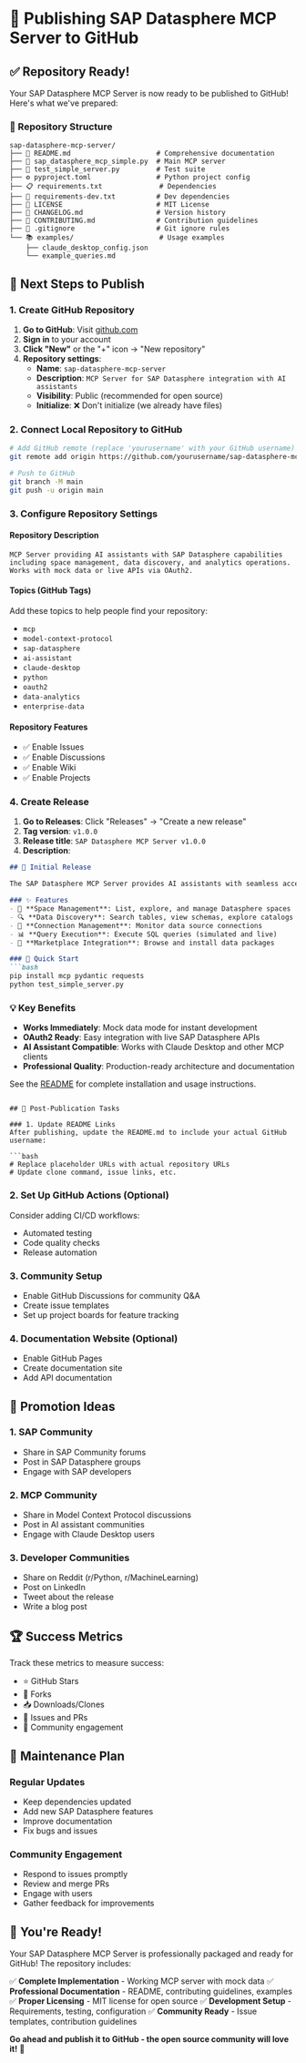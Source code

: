 # 🚀 Publishing SAP Datasphere MCP Server to GitHub

## ✅ Repository Ready!

Your SAP Datasphere MCP Server is now ready to be published to GitHub! Here's what we've prepared:

### 📁 Repository Structure
```
sap-datasphere-mcp-server/
├── 📄 README.md                     # Comprehensive documentation
├── 🐍 sap_datasphere_mcp_simple.py  # Main MCP server
├── 🧪 test_simple_server.py         # Test suite
├── ⚙️ pyproject.toml                # Python project config
├── 📋 requirements.txt              # Dependencies
├── 🔧 requirements-dev.txt          # Dev dependencies
├── 📜 LICENSE                       # MIT License
├── 📝 CHANGELOG.md                  # Version history
├── 🤝 CONTRIBUTING.md               # Contribution guidelines
├── 🙈 .gitignore                    # Git ignore rules
└── 📚 examples/                     # Usage examples
    ├── claude_desktop_config.json
    └── example_queries.md
```

## 🎯 Next Steps to Publish

### 1. Create GitHub Repository

1. **Go to GitHub**: Visit [github.com](https://github.com)
2. **Sign in** to your account
3. **Click "New"** or the "+" icon → "New repository"
4. **Repository settings**:
   - **Name**: `sap-datasphere-mcp-server`
   - **Description**: `MCP Server for SAP Datasphere integration with AI assistants`
   - **Visibility**: Public (recommended for open source)
   - **Initialize**: ❌ Don't initialize (we already have files)

### 2. Connect Local Repository to GitHub

```bash
# Add GitHub remote (replace 'yourusername' with your GitHub username)
git remote add origin https://github.com/yourusername/sap-datasphere-mcp-server.git

# Push to GitHub
git branch -M main
git push -u origin main
```

### 3. Configure Repository Settings

#### Repository Description
```
MCP Server providing AI assistants with SAP Datasphere capabilities including space management, data discovery, and analytics operations. Works with mock data or live APIs via OAuth2.
```

#### Topics (GitHub Tags)
Add these topics to help people find your repository:
- `mcp`
- `model-context-protocol`
- `sap-datasphere`
- `ai-assistant`
- `claude-desktop`
- `python`
- `oauth2`
- `data-analytics`
- `enterprise-data`

#### Repository Features
- ✅ Enable Issues
- ✅ Enable Discussions
- ✅ Enable Wiki
- ✅ Enable Projects

### 4. Create Release

1. **Go to Releases**: Click "Releases" → "Create a new release"
2. **Tag version**: `v1.0.0`
3. **Release title**: `SAP Datasphere MCP Server v1.0.0`
4. **Description**:
```markdown
## 🎉 Initial Release

The SAP Datasphere MCP Server provides AI assistants with seamless access to SAP Datasphere capabilities.

### ✨ Features
- 🏢 **Space Management**: List, explore, and manage Datasphere spaces
- 🔍 **Data Discovery**: Search tables, view schemas, explore catalogs
- 🔗 **Connection Management**: Monitor data source connections
- 📊 **Query Execution**: Execute SQL queries (simulated and live)
- 🛒 **Marketplace Integration**: Browse and install data packages

### 🚀 Quick Start
```bash
pip install mcp pydantic requests
python test_simple_server.py
```

### 💡 Key Benefits
- **Works Immediately**: Mock data mode for instant development
- **OAuth2 Ready**: Easy integration with live SAP Datasphere APIs
- **AI Assistant Compatible**: Works with Claude Desktop and other MCP clients
- **Professional Quality**: Production-ready architecture and documentation

See the [README](README.md) for complete installation and usage instructions.
```

## 🎯 Post-Publication Tasks

### 1. Update README Links
After publishing, update the README.md to include your actual GitHub username:

```bash
# Replace placeholder URLs with actual repository URLs
# Update clone command, issue links, etc.
```

### 2. Set Up GitHub Actions (Optional)
Consider adding CI/CD workflows:
- Automated testing
- Code quality checks
- Release automation

### 3. Community Setup
- Enable GitHub Discussions for community Q&A
- Create issue templates
- Set up project boards for feature tracking

### 4. Documentation Website (Optional)
- Enable GitHub Pages
- Create documentation site
- Add API documentation

## 📢 Promotion Ideas

### 1. SAP Community
- Share in SAP Community forums
- Post in SAP Datasphere groups
- Engage with SAP developers

### 2. MCP Community
- Share in Model Context Protocol discussions
- Post in AI assistant communities
- Engage with Claude Desktop users

### 3. Developer Communities
- Share on Reddit (r/Python, r/MachineLearning)
- Post on LinkedIn
- Tweet about the release
- Write a blog post

## 🏆 Success Metrics

Track these metrics to measure success:
- ⭐ GitHub Stars
- 🍴 Forks
- 📥 Downloads/Clones
- 🐛 Issues and PRs
- 💬 Community engagement

## 🔄 Maintenance Plan

### Regular Updates
- Keep dependencies updated
- Add new SAP Datasphere features
- Improve documentation
- Fix bugs and issues

### Community Engagement
- Respond to issues promptly
- Review and merge PRs
- Engage with users
- Gather feedback for improvements

## 🎉 You're Ready!

Your SAP Datasphere MCP Server is professionally packaged and ready for GitHub! The repository includes:

✅ **Complete Implementation** - Working MCP server with mock data
✅ **Professional Documentation** - README, contributing guidelines, examples
✅ **Proper Licensing** - MIT license for open source
✅ **Development Setup** - Requirements, testing, configuration
✅ **Community Ready** - Issue templates, contribution guidelines

**Go ahead and publish it to GitHub - the open source community will love it!** 🚀